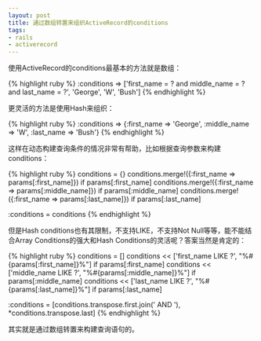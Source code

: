 ```yaml
---
layout: post
title: 通过数组转置来组织ActiveRecord的conditions
tags:
- rails
- activerecord
---
```

使用ActiveRecord的conditions最基本的方法就是数组：

{% highlight ruby %}
:conditions => ['first_name = ? and middle_name = ? and last_name = ?', 'George', 'W', 'Bush']
{% endhighlight %}

更灵活的方法是使用Hash来组织：

{% highlight ruby %}
:conditions => {:first_name => 'George', :middle_name => 'W', :last_name => 'Bush'}
{% endhighlight %}

这样在动态构建查询条件的情况非常有帮助，比如根据查询参数来构建conditions：

{% highlight ruby %}
conditions = {}
conditions.merge!({:first_name => params[:first_name]}) if params[:first_name]
conditions.merge!({:first_name => params[:middle_name]}) if params[:middle_name]
conditions.merge!({:first_name => params[:last_name]}) if params[:last_name]

:conditions = conditions
{% endhighlight %}

但是Hash conditions也有其限制，不支持LIKE，不支持Not Null等等，能不能结合Array Conditions的强大和Hash Conditions的灵活呢？答案当然是肯定的：

{% highlight ruby %}
conditions = []
conditions << ['first_name LIKE ?', "%#{params[:first_name]}%"] if params[:first_name]
conditions << ['middle_name LIKE ?', "%#{params[:middle_name]}%"] if params[:middle_name]
conditions << ['last_name LIKE ?', "%#{params[:last_name]}%"] if params[:last_name]

:conditions = [conditions.transpose.first.join(' AND '), *conditions.transpose.last]
{% endhighlight %}

其实就是通过数组转置来构建查询语句的。

